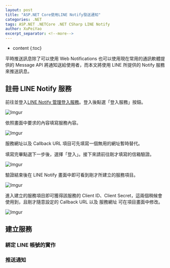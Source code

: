 ```yaml
---
layout: post
title: "ASP.NET Core使用LINE Notify發送通知"
categories: .NET
tags: ASP.NET .NETCore .NET CSharp LINE Notify
author: XuPeiYao
excerpt_separator: <!--more-->
---
```


- content
  {:toc}

平時推送訊息除了可以使用 Web Notifications 也可以使用現在常用的通訊軟體提供的 Message API 將通知送給使用者，而本文將使用 LINE 所提供的 Notify 服務來推送訊息。

<!--more-->

## 註冊 LINE Notify 服務

前往並登入[LINE Notify 管理登入服務](https://notify-bot.line.me/my/services/)。登入後點選「登入服務」按鈕。

![Imgur](https://imgur.com/aUFQlpK.png)

依照畫面中要求的內容填寫服務內容。

![Imgur](https://imgur.com/GLlzukw.png)

服務網址以及 Callback URL 項目可先填寫一個無用的網址暫時替代。

填寫完畢點選下一步後，選擇「登入」。接下來請前往剛才填寫的信箱驗證。

![Imgur](https://imgur.com/3Pxje98.png)

驗證結束後在 LINE Notify 畫面中即可看到剛才所建立的服務項目。

![Imgur](https://imgur.com/f6g4goS.png)

進入建立的服務項目即可獲得該服務的 Client ID、Client Secret，這兩個稍候會使用到，且剛才隨意設定的 Callback URL 以及 服務網址 可在項目畫面中修改。

![Imgur](https://imgur.com/WYlKbcc.png)

## 建立服務

### 綁定 LINE 帳號的實作

### 推送通知
